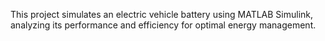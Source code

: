 This project simulates an electric vehicle battery using MATLAB Simulink, analyzing its performance and efficiency for optimal energy management.

